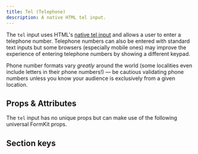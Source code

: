 ```yaml
---
title: Tel (Telephone)
description: A native HTML tel input.
---
```


<InputPageHero
title="Tel input"
icon="IconInputPhone"
:pro="false"
project-price=""
data-price=""></InputPageHero>

The `tel` input uses HTML's [native tel input](https://developer.mozilla.org/en-US/docs/Web/HTML/Element/input/tel) and allows a user to enter a telephone number. Telephone numbers can also be entered with standard text inputs but some browsers (especially mobile ones) may improve the experience of entering telephone numbers by showing a different keypad.

<example
name="Tel input"
file="/_content/examples/tel/tel.vue"></example>

<callout type="tip" label="Phone number validation">
Phone number formats vary <em>greatly</em> around the world (some localities even include letters in their phone numbers!) — be cautious validating phone numbers unless you know your audience is exclusively from a given location.
</callout>

## Props & Attributes

The `tel` input has no unique props but can make use of the following universal
FormKit props.

<reference-table input="tel" :attrs="['maxlength', 'minlength', 'placeholder']">
</reference-table>

## Section keys

<reference-table type="sectionKeys" primary="section-key">
</reference-table>
